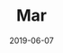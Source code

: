 ---
title: Mar
date: '2019-06-07'
thumb_image: images/mar-4yo/4yo-mar-mar.jpg
thumb_image_alt: Mar
image: images/mar-4yo/4yo-mar-mar.jpg
image_alt: Mar
template: project
---	